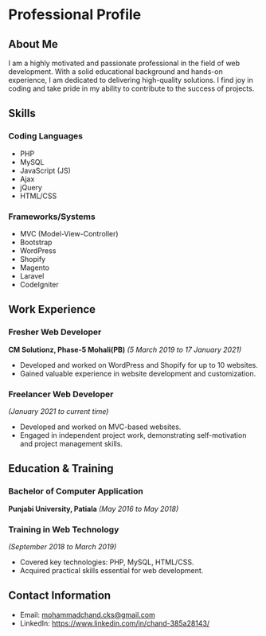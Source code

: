 # Professional Profile

## About Me
I am a highly motivated and passionate professional in the field of web development. With a solid educational background and hands-on experience, I am dedicated to delivering high-quality solutions. I find joy in coding and take pride in my ability to contribute to the success of projects.

## Skills
### Coding Languages
- PHP
- MySQL
- JavaScript (JS)
- Ajax
- jQuery
- HTML/CSS

### Frameworks/Systems
- MVC (Model-View-Controller)
- Bootstrap
- WordPress
- Shopify
- Magento
- Laravel
- CodeIgniter

## Work Experience
### Fresher Web Developer
**CM Solutionz, Phase-5 Mohali(PB)**
*(5 March 2019 to 17 January 2021)*

- Developed and worked on WordPress and Shopify for up to 10 websites.
- Gained valuable experience in website development and customization.

### Freelancer Web Developer
*(January 2021 to current time)*

- Developed and worked on MVC-based websites.
- Engaged in independent project work, demonstrating self-motivation and project management skills.

## Education & Training
### Bachelor of Computer Application
**Punjabi University, Patiala**
*(May 2016 to May 2018)*

### Training in Web Technology
*(September 2018 to March 2019)*

- Covered key technologies: PHP, MySQL, HTML/CSS.
- Acquired practical skills essential for web development.

## Contact Information
- Email: mohammadchand.cks@gmail.com
- LinkedIn: https://www.linkedin.com/in/chand-385a28143/
